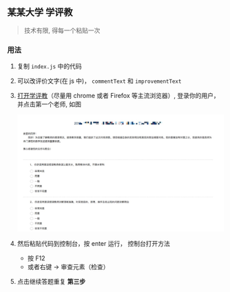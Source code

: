 ## 某某大学 学评教

> 技术有限, 得每一个粘贴一次

### 用法

1. 复制 `index.js` 中的代码
2. 可以改评价文字(在 js 中)， `commentText` 和 `improvementText`
2. [打开学评教](http://cqupt.mycospxk.com/)（尽量用 chrome 或者 Firefox 等主流浏览器）, 登录你的用户，并点击第一个老师, 如图

    ![haha](./pic.png)

3. 然后粘贴代码到控制台，按 enter 运行， 控制台打开方法
    - 按 F12
    - 或者右键 -> 审查元素（检查）
4. 点击继续答题重复 **第三步**
